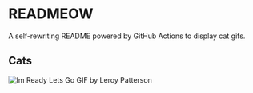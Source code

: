# READMEOW

A self-rewriting README powered by GitHub Actions to display cat gifs.

## Cats

![Im Ready Lets Go GIF by Leroy Patterson](https://media3.giphy.com/media/CjmvTCZf2U3p09Cn0h/200.gif?cid=9acd02dacsvs9r539f5g1tvkeazbxjh4966ed80qekbs9mr7&ep=v1_gifs_search&rid=200.gif&ct=g)
